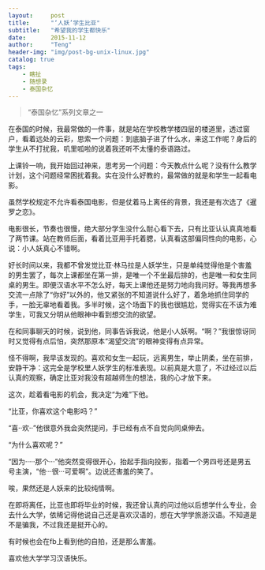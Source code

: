```yaml
---
layout:     post
title:      "‘人妖’学生比亚"
subtitle:   "希望我的学生都快乐"
date:       2015-11-12 
author:     "Teng"
header-img: "img/post-bg-unix-linux.jpg"
catalog: true
tags:
    - 瞎扯
    - 随想录
    - 泰国杂忆
---
```


> “泰国杂忆”系列文章之一

在泰国的时候，我最常做的一件事，就是站在学校教学楼四层的楼道里，透过窗户，看着远处的云彩，思索一个问题：到底脑子进了什么水，来这工作呢？身后的学生从不打扰我，叽里呱啦的说着我还听不太懂的泰语路过。

上课铃一响，我开始回过神来，思考另一个问题：今天教点什么呢？没有什么教学计划，这个问题经常困扰着我。实在没什么好教的，最常做的就是和学生一起看电影。

虽然学校规定不允许看泰国电影，但是仗着马上离任的背景，我还是有次选了《暹罗之恋》。

 

电影很长，节奏也很慢，绝大部分学生没什么耐心看下去，只有比亚认认真真地看了两节课。站在教师后面，看着比亚用手托着腮，认真看这部偏同性向的电影，心说：小人妖真心不错啊。

 

好长时间以来，我都不曾发觉比亚·林马拉是人妖学生，只是单纯觉得他是个害羞的男生罢了，每次上课都坐在第一排，是唯一个不坐最后排的，也是唯一和女生同桌的男生。即便汉语水平不怎么好，每天上课他还是努力地向我问好。等我再想多交流一点除了“你好”以外的，他又紧张的不知道说什么好了，着急地抓住同学的手，一脸无辜地看着我。多半时候，这个场面下的我也很尴尬，觉得实在不该为难学生，可我又分明从他眼神中看到想交流的欲望。

 

在和同事聊天的时候，说到他，同事告诉我说，他是小人妖啊。“啊？”我很惊讶同时又觉得有点后怕，突然那原本“渴望交流”的眼神变得有点异常。

怪不得啊，我早该发现的。喜欢和女生一起玩，远离男生，举止阴柔，坐在前排，安静干净：这完全是学校里人妖学生的标准表现。以前真是大意了，不过经过以后认真的观察，确定比亚对我没有超越师生的想法，我的心才放下来。

 

这次，趁着看电影的机会，我决定“为难”下他。

“比亚，你喜欢这个电影吗？”

“喜··欢··”他很意外我会突然提问，手已经有点不自觉向同桌伸去。

“为什么喜欢呢？”

“因为·····那个···”他突然变得很开心，抬起手指向投影，指着一个男四号还是男五号主演，“他···很···可爱啊”。边说还害羞的笑了。

唉，果然还是人妖来的比较纯情啊。

 

在即将离任，比亚也即将毕业的时候，我还曾认真的问过他以后想学什么专业，会去什么大学，依稀记得他说自己还是喜欢汉语的，想在大学学旅游汉语。不知道是不是骗我，不过我还是挺开心的。

 

有时候也会在fb上看到他的自拍，还是那么害羞。

喜欢他大学学习汉语快乐。
